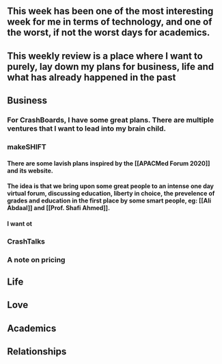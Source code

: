 ## This week has been one of the most interesting week for me in terms of technology, and one of the worst, if not the worst days for academics.
## This weekly review is a place where I want to purely, lay down my plans for business, life and what has already happened in the past
## Business
### For CrashBoards, I have some great plans. There are multiple ventures that I want to lead into my brain child.
### makeSHIFT
#### There are some lavish plans inspired by the [[APACMed Forum 2020]] and its website.
#### The idea is that we bring upon some great people to an intense one day virtual forum, discussing education, liberty in choice, the prevelence of grades and education in the first place by some smart people, eg: [[Ali Abdaal]] and [[Prof. Shafi Ahmed]].
#### I want ot
### CrashTalks
### A note on pricing
## Life
## Love
## Academics
## Relationships
